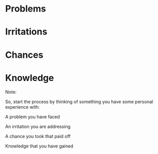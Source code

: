<h1 class="left"><span class="white">P</span>roblems</h1>
<h1 class="left"><span class="white">I</span>rritations</h1>
<h1 class="left"><span class="white">C</span>hances</h1>
<h1 class="left"><span class="white">K</span>nowledge</h1>

Note:

So, start the process by thinking of something you have some personal experience with:

A problem you have faced

An irritation you are addressing

A chance you took that paid off

Knowledge that you have gained

